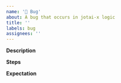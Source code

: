 ```yaml
---
name: '🚨 Bug'
about: A bug that occurs in jotai-x logic
title: ''
labels: bug
assignees: ''
---
```


**Description**

<!-- A clear and concise description of what the bug is. -->

**Steps**

<!-- Can be a list of steps, a GIF or video showing the issue happening. -->
<!-- To reproduce the behavior:
1. Go to '...'
2. Click on '....'
3. Scroll down to '....'
4. See error -->

<!-- A link to a sandbox where the error can be reproduced. -->

**Expectation**

<!-- A clear and concise description of what you expected to
happen. (Often it's helpful to test out the behavior of other editors
like Google Docs, Medium, Notion, etc. to see how they handle the same
issue.) -->

